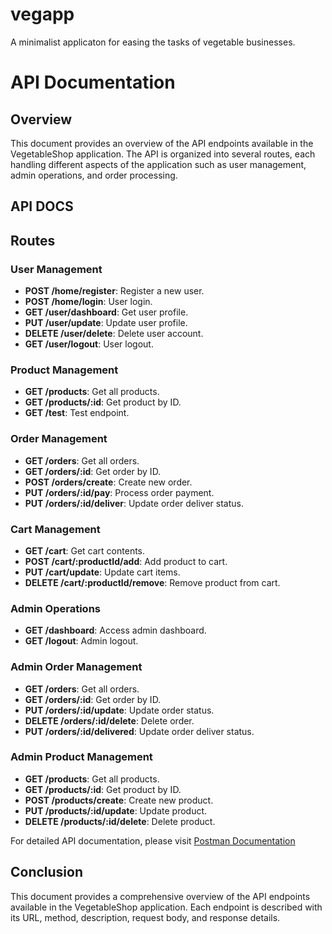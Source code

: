 # vegapp

A minimalist applicaton for easing the tasks of vegetable businesses.

# API Documentation

## Overview

This document provides an overview of the API endpoints available in the VegetableShop application. The API is organized into several routes, each handling different aspects of the application such as user management, admin operations, and order processing.

## API DOCS

## Routes

### User Management

- **POST /home/register**: Register a new user.
- **POST /home/login**: User login.
- **GET /user/dashboard**: Get user profile.
- **PUT /user/update**: Update user profile.
- **DELETE /user/delete**: Delete user account.
- **GET /user/logout**: User logout.

### Product Management

- **GET /products**: Get all products.
- **GET /products/:id**: Get product by ID.
- **GET /test**: Test endpoint.

### Order Management

- **GET /orders**: Get all orders.
- **GET /orders/:id**: Get order by ID.
- **POST /orders/create**: Create new order.
- **PUT /orders/:id/pay**: Process order payment.
- **PUT /orders/:id/deliver**: Update order deliver status.

### Cart Management

- **GET /cart**: Get cart contents.
- **POST /cart/:productId/add**: Add product to cart.
- **PUT /cart/update**: Update cart items.
- **DELETE /cart/:productId/remove**: Remove product from cart.

### Admin Operations

- **GET /dashboard**: Access admin dashboard.
- **GET /logout**: Admin logout.

### Admin Order Management

- **GET /orders**: Get all orders.
- **GET /orders/:id**: Get order by ID.
- **PUT /orders/:id/update**: Update order status.
- **DELETE /orders/:id/delete**: Delete order.
- **PUT /orders/:id/delivered**: Update order deliver status.

### Admin Product Management

- **GET /products**: Get all products.
- **GET /products/:id**: Get product by ID.
- **POST /products/create**: Create new product.
- **PUT /products/:id/update**: Update product.
- **DELETE /products/:id/delete**: Delete product.

For detailed API documentation, please visit [Postman Documentation](https://documenter.getpostman.com/view/36992061/2sB2qXmieH)

## Conclusion

This document provides a comprehensive overview of the API endpoints available in the VegetableShop application. Each endpoint is described with its URL, method, description, request body, and response details.
